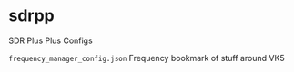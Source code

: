 # sdrpp
SDR Plus Plus Configs

`frequency_manager_config.json` Frequency bookmark of stuff around VK5
